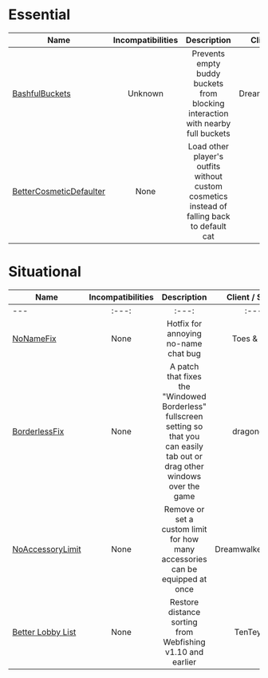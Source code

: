 # Essential
| Name | Incompatibilities | Description | Client / Server | Notes |
| --- | :---: | :---: | :---: | :---: |
| [BashfulBuckets](https://thunderstore.io/c/webfishing/p/DreamwalkerSisyphe/BashfulBuckets/) | Unknown | Prevents empty buddy buckets from blocking interaction with nearby full buckets | DreamwalkerSisyphe | Client | N/A |
| [BetterCosmeticDefaulter](https://thunderstore.io/c/webfishing/p/nineball/BetterCosmeticDefaulter/) | None | Load other player's outfits without custom cosmetics instead of falling back to default cat | nineball | Client | N/A |

# Situational
| Name | Incompatibilities | Description | Client / Server | Notes |
| --- | :---: | :---: | :---: | :---: |
| --- | :---: | :---: | :---: | :---: |
| [NoNameFix](https://thunderstore.io/c/webfishing/p/toes/NoNameFix/) | None | Hotfix for annoying no-name chat bug | Toes & Balls | Client | N/A |
| [BorderlessFix](fishing/p/dragonostic/BorderlessFix/) | None | A patch that fixes the "Windowed Borderless" fullscreen setting so that you can easily tab out or drag other windows over the game | dragonostic | Client | N/A |
| [NoAccessoryLimit](https://thunderstore.io/c/webfishing/p/DreamwalkerSisyphe/NoAccessoryLimit/) | None | Remove or set a custom limit for how many accessories can be equipped at once | DreamwalkerSisyphe | Client | Should be safe for use on public servers. Changes replicate server-side but it's a Client mod |
| [Better Lobby List](https://thunderstore.io/c/webfishing/p/TenTeypek/Better_Lobby_List/) | None | Restore distance sorting from Webfishing v1.10 and earlier | TenTeypek | Client | Also adds additional sorts. See the mod page for more information |
